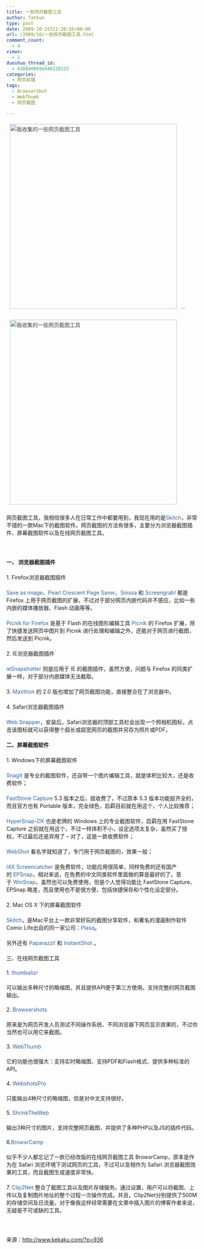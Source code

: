 ```yaml
---
title: 一些网页截图工具
author: fatkun
type: post
date: 2009-10-25T21:20:55+00:00
url: /2009/10/一些网页截图工具.html
comment_count:
  - 4
views:
  - 1
duoshuo_thread_id:
  - 6300408694446228225
categories:
  - 网页前端
tags:
  - BrowserShot
  - WebThumb
  - 网页截图

---
```

&nbsp;<span class="Apple-style-span" style="font-family: Verdana, 'Lucida Grande', Arial, Helvetica, sans-serif; line-height: 25px; font-size: 14px; color: rgb(68, 68, 68); "><img src="http://www.kekaku.com/wp-content/uploads/2009/10/200910220834.jpg" alt="我收集的一些网页截图工具" title="我收集的一些网页截图工具" width="440" height="485" class="alignnone size-full wp-image-937" style="background-image: url(http://www.kekaku.com/wp-content/themes/kekaku_v2/images/shadow.gif); background-attachment: initial; background-origin: initial; background-clip: initial; background-color: initial; padding-top: 5px; padding-right: 10px; padding-bottom: 10px; padding-left: 5px; border-top-width: 0px; border-right-width: 0px; border-bottom-width: 0px; border-left-width: 0px; border-style: initial; border-color: initial; background-position: 100% 100%; background-repeat: no-repeat no-repeat; " />&#8230;</p> 

<p>  </span></p>
<p>  <!--more--></p>

<p>  &nbsp;<span class="Apple-style-span" style="font-family: Verdana, 'Lucida Grande', Arial, Helvetica, sans-serif; line-height: 25px; font-size: 14px; color: rgb(68, 68, 68); "><img src="http://www.kekaku.com/wp-content/uploads/2009/10/200910220834.jpg" alt="我收集的一些网页截图工具" title="我收集的一些网页截图工具" width="440" height="485" class="alignnone size-full wp-image-937" style="background-image: url(http://www.kekaku.com/wp-content/themes/kekaku_v2/images/shadow.gif); background-attachment: initial; background-origin: initial; background-clip: initial; background-color: initial; padding-top: 5px; padding-right: 10px; padding-bottom: 10px; padding-left: 5px; border-top-width: 0px; border-right-width: 0px; border-bottom-width: 0px; border-left-width: 0px; border-style: initial; border-color: initial; background-position: 100% 100%; background-repeat: no-repeat no-repeat; " /></p> 
  
  <p style="margin-top: 10px; margin-right: 0px; margin-bottom: 20px; margin-left: 0px; padding-top: 0px; padding-right: 0px; padding-bottom: 0px; padding-left: 0px; clear: both; ">    网页截图工具，我相信很多人在日常工作中都要用到，我现在用的是<a href="http://skitch.com/" target="_blank" style="color: rgb(44, 98, 158); text-decoration: none; ">Skitch</a>，非常不错的一款Mac下的截图软件。网页截图的方法有很多，主要分为浏览器截图插件、屏幕截图软件以及在线网页截图工具。  </p>
  <p style="margin-top: 10px; margin-right: 0px; margin-bottom: 20px; margin-left: 0px; padding-top: 0px; padding-right: 0px; padding-bottom: 0px; padding-left: 0px; clear: both; ">    &nbsp;  </p>
  <p style="margin-top: 10px; margin-right: 0px; margin-bottom: 20px; margin-left: 0px; padding-top: 0px; padding-right: 0px; padding-bottom: 0px; padding-left: 0px; clear: both; ">    <strong>一、 浏览器截图插件</strong>  </p>
  <p style="margin-top: 10px; margin-right: 0px; margin-bottom: 20px; margin-left: 0px; padding-top: 0px; padding-right: 0px; padding-bottom: 0px; padding-left: 0px; clear: both; ">    1. Firefox浏览器截图插件  </p>
  <p style="margin-top: 10px; margin-right: 0px; margin-bottom: 20px; margin-left: 0px; padding-top: 0px; padding-right: 0px; padding-bottom: 0px; padding-left: 0px; clear: both; ">    <a rel="nofollow" href="https://addons.mozilla.org/en-US/firefox/addon/3408" target="_blank" style="color: rgb(44, 98, 158); text-decoration: none; ">Save as image</a>、<a rel="nofollow" href="http://pearlcrescent.com/products/pagesaver/" target="_blank" style="color: rgb(44, 98, 158); text-decoration: none; ">Pearl Crescent Page Saver</a>、<a rel="nofollow" href="http://www.snissa.com/" target="_blank" style="color: rgb(44, 98, 158); text-decoration: none; ">Snissa</a>&nbsp;和&nbsp;<a rel="nofollow" href="https://addons.mozilla.org/en-US/firefox/addon/1146" target="_blank" style="color: rgb(44, 98, 158); text-decoration: none; ">Screengrab!</a>&nbsp;都是 Firefox 上用于网页截图的扩展，不过对于部分网页内嵌代码并不感应，比如一些内嵌的媒体播放器、Flash 动画等等。  </p>
  <p style="margin-top: 10px; margin-right: 0px; margin-bottom: 20px; margin-left: 0px; padding-top: 0px; padding-right: 0px; padding-bottom: 0px; padding-left: 0px; clear: both; ">    <a href="https://addons.mozilla.org/zh-CN/firefox/addon/4889" target="_blank" style="color: rgb(44, 98, 158); text-decoration: none; ">Picnik for Firefox</a>&nbsp;是基于 Flash 的在线图形编辑工具&nbsp;<a href="http://www.picnik.com/" target="_blank" style="color: rgb(44, 98, 158); text-decoration: none; ">Picnik</a>&nbsp;的 Firefox 扩展，除了快捷发送网页中图片到 Picnik 进行处理和编辑之外，还能对于网页进行截图，然后发送到 Picnik。  </p>
  <p style="margin-top: 10px; margin-right: 0px; margin-bottom: 20px; margin-left: 0px; padding-top: 0px; padding-right: 0px; padding-bottom: 0px; padding-left: 0px; clear: both; ">    2. IE浏览器截图插件  </p>
  <p style="margin-top: 10px; margin-right: 0px; margin-bottom: 20px; margin-left: 0px; padding-top: 0px; padding-right: 0px; padding-bottom: 0px; padding-left: 0px; clear: both; ">    <a rel="nofollow" href="http://www.filedudes.com/ieSnapshotter-download-45699.html" target="_blank" style="color: rgb(44, 98, 158); text-decoration: none; ">ieSnapshotter</a>&nbsp;则是应用于 IE 的截图插件，虽然方便，问题与 Firefox 的同类扩展一样，对于部分内嵌媒体无法截取。  </p>
  <p style="margin-top: 10px; margin-right: 0px; margin-bottom: 20px; margin-left: 0px; padding-top: 0px; padding-right: 0px; padding-bottom: 0px; padding-left: 0px; clear: both; ">    3.&nbsp;<a rel="nofollow" href="http://www.maxthon.cn/" target="_blank" style="color: rgb(44, 98, 158); text-decoration: none; ">Maxthon</a>&nbsp;的 2.0 版也增加了网页截图功能，直接整合在了浏览器中。  </p>
  <p style="margin-top: 10px; margin-right: 0px; margin-bottom: 20px; margin-left: 0px; padding-top: 0px; padding-right: 0px; padding-bottom: 0px; padding-left: 0px; clear: both; ">    4. Safari浏览器截图插件  </p>
  <p style="margin-top: 10px; margin-right: 0px; margin-bottom: 20px; margin-left: 0px; padding-top: 0px; padding-right: 0px; padding-bottom: 0px; padding-left: 0px; clear: both; ">    <a href="http://www.tastyapps.com/" target="_blank" style="color: rgb(44, 98, 158); text-decoration: none; ">Web Snapper</a>，安装后，Safari浏览器的顶部工具栏会出现一个照相机图标，点击该图标就可以获得整个超长或超宽网页的截图并另存为照片或PDF。  </p>
  <p style="margin-top: 10px; margin-right: 0px; margin-bottom: 20px; margin-left: 0px; padding-top: 0px; padding-right: 0px; padding-bottom: 0px; padding-left: 0px; clear: both; ">    <strong>二、屏幕截图软件</strong>  </p>
  <p style="margin-top: 10px; margin-right: 0px; margin-bottom: 20px; margin-left: 0px; padding-top: 0px; padding-right: 0px; padding-bottom: 0px; padding-left: 0px; clear: both; ">    1. Windows下的屏幕截图软件  </p>
  <p style="margin-top: 10px; margin-right: 0px; margin-bottom: 20px; margin-left: 0px; padding-top: 0px; padding-right: 0px; padding-bottom: 0px; padding-left: 0px; clear: both; ">    <a rel="nofollow" href="http://www.techsmith.com/screen-capture.asp" target="_blank" style="color: rgb(44, 98, 158); text-decoration: none; ">SnagIt</a>&nbsp;是专业的截图软件，还自带一个图片编辑工具，就是体积比较大，还是收费软件；  </p>
  <p style="margin-top: 10px; margin-right: 0px; margin-bottom: 20px; margin-left: 0px; padding-top: 0px; padding-right: 0px; padding-bottom: 0px; padding-left: 0px; clear: both; ">    <a rel="nofollow" href="http://www.faststone.org/FSCaptureDetail.htm" target="_blank" style="color: rgb(44, 98, 158); text-decoration: none; ">FastStone Capture</a>&nbsp;5.3 版本之后，就收费了，不过原本 5.3 版本功能挺齐全的，而且官方也有 Portable 版本，完全绿色，启羁目前就在用这个，个人比较推荐；  </p>
  <p style="margin-top: 10px; margin-right: 0px; margin-bottom: 20px; margin-left: 0px; padding-top: 0px; padding-right: 0px; padding-bottom: 0px; padding-left: 0px; clear: both; ">    <a rel="nofollow" href="http://www.hyperionics.com/hsdx/" target="_blank" style="color: rgb(44, 98, 158); text-decoration: none; ">HyperSnap-DX</a>&nbsp;也是老牌的 Windows 上的专业截图软件，启羁在用 FastStone Capture 之前就在用这个，不过一样体积不小，设定选项太复杂，虽然买了授权，不过最后还是弃用了 &ndash; 对了，这是一款收费软件；  </p>
  <p style="margin-top: 10px; margin-right: 0px; margin-bottom: 20px; margin-left: 0px; padding-top: 0px; padding-right: 0px; padding-bottom: 0px; padding-left: 0px; clear: both; ">    <a rel="nofollow" href="http://www.websitescreenshots.com/" target="_blank" style="color: rgb(44, 98, 158); text-decoration: none; ">WebShot</a>&nbsp;看名字就知道了，专门用于网页截图的，效果一般；  </p>
  <p style="margin-top: 10px; margin-right: 0px; margin-bottom: 20px; margin-left: 0px; padding-top: 0px; padding-right: 0px; padding-bottom: 0px; padding-left: 0px; clear: both; ">    <a rel="nofollow
" href="http://www.softpedia.com/get/Multimedia/Graphic/Graphic-Capture/IX-Screencatcher.shtml" target="_blank" style="color: rgb(44, 98, 158); text-decoration: none; ">I4X Screencatcher</a>&nbsp;是免费软件，功能应用很简单，同样免费的还有国产的&nbsp;<a rel="nofollow" href="http://www.epsnap.com/" target="_blank" style="color: rgb(44, 98, 158); text-decoration: none; ">EPSnap</a>，相对来说，在免费的中文同类软件里面做的算是最好的了。至于&nbsp;<a rel="nofollow" href="http://www.ntwind.com/software/winsnap.html" target="_blank" style="color: rgb(44, 98, 158); text-decoration: none; ">WinSnap</a>，虽然也可以免费使用，但是个人觉得功能比 FastStone Capture、EPSnap 略差，而且使用也不是很方便，包括快捷保存和个性化设定部分。  </p>
  <p style="margin-top: 10px; margin-right: 0px; margin-bottom: 20px; margin-left: 0px; padding-top: 0px; padding-right: 0px; padding-bottom: 0px; padding-left: 0px; clear: both; ">    2. Mac OS X 下的屏幕截图软件  </p>
  <p style="margin-top: 10px; margin-right: 0px; margin-bottom: 20px; margin-left: 0px; padding-top: 0px; padding-right: 0px; padding-bottom: 0px; padding-left: 0px; clear: both; ">    <a href="http://skitch.com/" target="_blank" style="color: rgb(44, 98, 158); text-decoration: none; ">Skitch</a>，是Mac平台上一款非常好玩的截图分享软件，和著名的漫画制作软件Comic Life出自的同一家公司：<a href="http://plasq.com/" target="_blank" style="color: rgb(44, 98, 158); text-decoration: none; ">Plasq</a>。  </p>
  <p style="margin-top: 10px; margin-right: 0px; margin-bottom: 20px; margin-left: 0px; padding-top: 0px; padding-right: 0px; padding-bottom: 0px; padding-left: 0px; clear: both; ">    另外还有<a rel="nofollow" href="http://www.derailer.org/paparazzi/" target="_blank" style="color: rgb(44, 98, 158); text-decoration: none; ">&nbsp;Paparazzi!</a>&nbsp;和&nbsp;<a rel="nofollow" href="http://projects.digitalwaters.net/index.php?q=instantshot" target="_blank" style="color: rgb(44, 98, 158); text-decoration: none; ">InstantShot</a>&nbsp;。  </p>
  <p style="margin-top: 10px; margin-right: 0px; margin-bottom: 20px; margin-left: 0px; padding-top: 0px; padding-right: 0px; padding-bottom: 0px; padding-left: 0px; clear: both; ">    三、在线网页截图工具  </p>
  <p style="margin-top: 10px; margin-right: 0px; margin-bottom: 20px; margin-left: 0px; padding-top: 0px; padding-right: 0px; padding-bottom: 0px; padding-left: 0px; clear: both; ">    1.&nbsp;<a href="http://www.thumbalizr.com/" target="_blank" style="color: rgb(44, 98, 158); text-decoration: none; ">thumbalizr</a>  </p>
  <p style="margin-top: 10px; margin-right: 0px; margin-bottom: 20px; margin-left: 0px; padding-top: 0px; padding-right: 0px; padding-bottom: 0px; padding-left: 0px; clear: both; ">    可以输出多种尺寸的略缩图，并且提供API便于第三方使用。支持完整的网页截图输出。  </p>
  <p style="margin-top: 10px; margin-right: 0px; margin-bottom: 20px; margin-left: 0px; padding-top: 0px; padding-right: 0px; padding-bottom: 0px; padding-left: 0px; clear: both; ">    2.&nbsp;<a href="http://browsershots.org/" target="_blank" style="color: rgb(44, 98, 158); text-decoration: none; ">Browsershots</a>  </p>
  <p style="margin-top: 10px; margin-right: 0px; margin-bottom: 20px; margin-left: 0px; padding-top: 0px; padding-right: 0px; padding-bottom: 0px; padding-left: 0px; clear: both; ">    原来是为网页开发人员测试不同操作系统、不同浏览器下网页显示效果的，不过你当然也可以用它来截图。  </p>
  <p style="margin-top: 10px; margin-right: 0px; margin-bottom: 20px; margin-left: 0px; padding-top: 0px; padding-right: 0px; padding-bottom: 0px; padding-left: 0px; clear: both; ">    3.&nbsp;<a href="http://webthumb.bluga.net/" target="_blank" style="color: rgb(44, 98, 158); text-decoration: none; ">WebThumb</a>  </p>
  <p style="margin-top: 10px; margin-right: 0px; margin-bottom: 20px; margin-left: 0px; padding-top: 0px; padding-right: 0px; padding-bottom: 0px; padding-left: 0px; clear: both; ">    它的功能也很强大：支持实时略缩图、支持PDF和Flash格式、提供多种标准的API。  </p>
  <p style="margin-top: 10px; margin-right: 0px; margin-bottom: 20px; margin-left: 0px; padding-top: 0px; padding-right: 0px; padding-bottom: 0px; padding-left: 0px; clear: both; ">    4.&nbsp;<a href="http://www.webshotspro.com/" target="_blank" style="color: rgb(44, 98, 158); text-decoration: none; ">WebshotsPro</a>  </p>
  <p style="margin-top: 10px; margin-right: 0px; margin-bottom: 20px; margin-left: 0px; padding-top: 0px; padding-right: 0px; padding-bottom: 0px; padding-left: 0px; clear: both; ">    只能输出4种尺寸的略缩图，但是对中文支持很好。  </p>
  <p style="margin-top: 10px; margin-right: 0px; margin-bottom: 20px; margin-left: 0px; padding-top: 0px; padding-right: 0px; padding-bottom: 0px; padding-left: 0px; clear: both; ">    5.&nbsp;<a href="http://www.shrinktheweb.com/" target="_blank" style="color: rgb(44, 98, 158); text-decoration: none; ">ShrinkTheWeb</a>  </p>
  <p style="margin-top: 10px; margin-right: 0px; margin-bottom: 20px; margin-left: 0px; padding-top: 0px; padding-right: 0px; padding-bottom: 0px; padding-left: 0px; clear: both; ">    输出3种尺寸的图片，支持完整网页截图，并提供了多种PHP以及JS的插件代码。  </p>
  <p style="margin-top: 10px; margin-right: 0px; margin-bottom: 20px; margin-left: 0px; padding-top: 0px; padding-right: 0px; padding-bottom: 0px; padding-left: 0px; clear: both; ">    6.<a rel="nofollow" href="http://www.browsrcamp.com/" target="_blank" style="color: rgb(44, 98, 158); text-decoration: none; ">BrowsrCamp</a>  </p>
  <p style="margin-top: 10px; margin-right: 0px; margin-bottom: 20px; margin-left: 0px; padding-top: 0px; padding-right: 0px; padding-bottom: 0px; padding-left: 0px; clear: both; ">    似乎不少人都忘记了一款已经改版的在线网页截图工具 BrowsrCamp，原本是作为在 Safari 浏览环境下测试网页的工具，不过可以变相作为 Safari 浏览器截图效果的工具，而且截图生成速度非常快。  </p>
  <p style="margin-top: 10px; margin-right: 0px; margin-bottom: 20px; margin-left: 0px; padding-top: 0px; padding-right: 0px; padding-bottom: 0px; padding-left: 0px; clear: both; ">    7.&nbsp;<a href="http://clip2net.com/%3Cbr%20/%3E" target="_blank" style="color: rgb(44, 98, 158); text-decoration: none; ">Clip2Net</a>&nbsp;整合了截图工具以及图片存储服务。通过设置，用户可以将截图、上传以及复制图片地址的整个过程一次操作完成。并且，Clip2Net分别提供了500M的存储空间及日流量。对于像我这样经常需要在文章中插入图片的博客作者来说，无疑是不可或缺的工具。  </p>
  <p style="margin-top: 10px; margin-right: 0px; margin-bottom: 20px; margin-left: 0px; padding-top: 0px; padding-right: 0px; padding-bottom: 0px; padding-left: 0px; clear: both; ">    &nbsp;  </p>
  <p style="margin-top: 10px; margin-right: 0px; margin-bottom: 20px; margin-left: 0px; padding-top: 0px; padding-right: 0px; padding-bottom: 0px; padding-left: 0px; clear: both; ">    来源：<a href="http://www.kekaku.com/?p=936">http://www.kekaku.com/?p=936</a>  </p>
  <p>    </span>  </p>